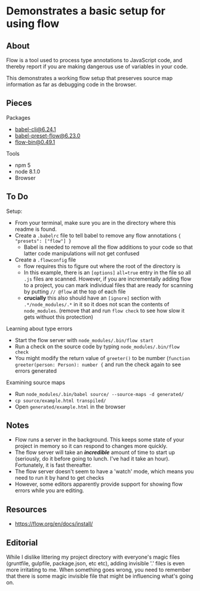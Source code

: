 # Demonstrates a basic setup for using flow

## About
Flow is a tool used to process type annotations to JavaScript code, and thereby report if you are making dangerous use of variables in your code.

This demonstrates a working flow setup that preserves source map information as far as debugging code in the browser.

## Pieces
Packages

* babel-cli@6.24.1
* babel-preset-flow@6.23.0
* flow-bin@0.49.1

Tools

* npm 5
* node 8.1.0
* Browser

## To Do
Setup:

* From your terminal, make sure you are in the directory where this readme is found.
* Create a `.babelrc` file to tell babel to remove any flow annotations `{ "presets": ["flow"] }`
   * Babel is needed to remove all the flow additions to your code so that latter code manipulations will not get confused
* Create a `.flowconfig` file
	* flow requires this to figure out where the root of the directory is
   * In this example, there is an `[options]` `all=true` entry in the file so all `.js` files are scanned. However, if you are incrementally adding flow to a project, you can mark individual files that are ready for scanning by putting `// @flow` at the top of each file
   * **crucially** this also  should have an `[ignore]` section with `.*/node_modules/.*` in it so it does not scan the contents of `node_modules`. (remove that and run `flow check` to see how slow it gets withuot this protection)

Learning about type errors

* Start the flow server with `node_modules/.bin/flow start`
* Run a check on the source code by typing `node_modules/.bin/flow check`
* You might modify the return value of `greeter()` to be number (`function greeter(person: Person): number {` and run the check again to see errors generated

Examining source maps

* Run `node_modules/.bin/babel source/ --source-maps -d generated/`
* `cp source/example.html transpiled/`
* Open `generated/example.html` in the browser

## Notes
* Flow runs a server in the background. This keeps some state of your project in memory so it can respond to changes more quickly.
* The flow server will take an ***incredible*** amount of time to start up (seriously, do it before going to lunch. I've had it take an hour). Fortunately, it is fast thereafter. 
* The flow server doesn't seem to have a 'watch' mode, which means you need to run it by hand to get checks
* However, some editors apparently provide support for showing flow errors while you are editing.

## Resources	
* https://flow.org/en/docs/install/

## Editorial
While I dislike littering my project directory with everyone's magic files (gruntfile, gulpfile, package.json, etc etc), adding invisible '.' files is even more irritating to me. When something goes wrong, you need to remember that there is some magic invisible file that might be influencing what's going on.

